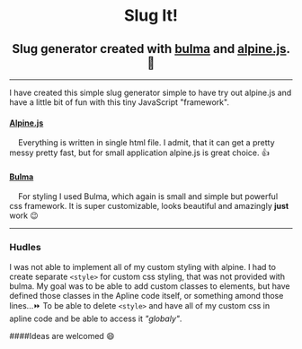 # <center> Slug It! </center>

## <center> Slug generator created with [bulma](https://bulma.io) and [alpine.js](https://alpinejs.dev). :evergreen_tree: </center>

---
I have created this simple slug generator simple to have try out alpine.js and have a little bit of fun with this tiny JavaScript "framework".

#### [Alpine.js](https://alpinejs.dev)

&nbsp;&nbsp;&nbsp;&nbsp;Everything is written in single html file. I admit, that it can get a pretty messy pretty fast, but for small application alpine.js is great choice. :thumbsup:

#### [Bulma](https://bulma.io)

&nbsp;&nbsp;&nbsp;&nbsp;For styling I used Bulma, which again is small and simple but powerful css framework. It is super customizable, looks beautiful and amazingly **just** work :wink:

---

### Hudles

I was not able to implement all of my custom styling with alpine. I had to create separate `<style>` for custom css styling, that was not provided with bulma. My goal was to be able to add custom classes to elements, but have defined those classes in the Apline code itself, or something amond those lines...:fast_forward: To be able to delete `<style>` and have all of my custom css in apline code and be able to access it *"globaly"*.

####Ideas are welcomed :smile:
